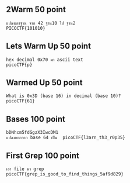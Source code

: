 ## 2Warm 50 point 
```
แปลงเลขฐาน จาก 42 ฐาน10 ไป ฐาน2
PICOCTF{101010} 
```
## Lets Warm Up 50 point
```
hex decimal 0x70 มา ascii text
picoCTF{p}
```
## Warmed Up 50 point
```
What is 0x3D (base 16) in decimal (base 10)?
picoCTF{61}
```
## Bases 100 point
```
bDNhcm5fdGgzX3IwcDM1
แปลงออกจาก base 64 เป็น  picoCTF{l3arn_th3_r0p35}
```
## First Grep 100 point
```
เอา file มา grep 
picoCTF{grep_is_good_to_find_things_5af9d829}
```